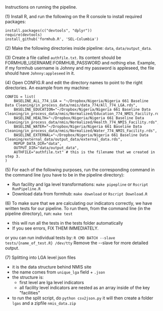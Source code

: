 Instructions on running the pipeline.

(1) Install R, and run the following on the R console to install required packages:
```
install.packages(c("devtools", "dplyr"))
require(devtools)
install_github('formhub.R', 'SEL-Columbia')
```

(2) Make the following directories inside pipeline: `data`, `data/output_data`.

(3) Create a file called `authfile.txt`. Its content should be FORMHUB_USERNAME:FORMHUB_PASSWORD and nothing else. Example, if my formhub username is Johnny and my password is appleseed, the file should have `Johnny:appleseed` in it.

(4) Open CONFIG.R and edit the directory names to point to the right directories. An example from my machine:
```
CONFIG = list(
    BASELINE_ALL_774_LGA = "~/Dropbox/Nigeria/Nigeria 661 Baseline Data Cleaning/in_process_data/nmis/data_774/All_774_LGA.rds",
    BASELINE_EDUCATION="~/Dropbox/Nigeria/Nigeria 661 Baseline Data Cleaning/in_process_data/nmis/Normalized/Education_774_NMIS_Facility.rds",
    BASELINE_HEALTH="~/Dropbox/Nigeria/Nigeria 661 Baseline Data Cleaning/in_process_data/nmis/Normalized/Health_774_NMIS_Facility.rds",
    BASELINE_WATER="~/Dropbox/Nigeria/Nigeria 661 Baseline Data Cleaning/in_process_data/nmis/Normalized/Water_774_NMIS_Facility.rds",
    BASELINE_EXTERNAL="~/Dropbox/Nigeria/Nigeria 661 Baseline Data Cleaning/external_data/output_data/external_data.rds",
    MOPUP_DATA_DIR="data", 
    OUTPUT_DIR="data/output_data",
    AUTHFILE="authfile.txt" # this is the filename that we created in step 3.
)
```

(5) For each of the following purposes, run the corresponding command in the command line (you have to be in the pipeline directory):
 * Run facility and lga level transformations: `make pipepline` or `Rscript RunPipeline.R`
 * Download data from formhub: `make download` or `Rscript Download.R`

(6) To make sure that we are calculating our indicators correctly, we have written tests for our pipeline. To run them, from the command line (in the pipeline directory), run:
```make test```
* this will run all the tests in the tests folder automatically
* If you see errors, FIX THEM IMMEDIATELY.

or you can run individual tests by:
```R CMD BATCH --slave tests/{name_of_test.R} /dev/tty```
Remove the --slave for more detailed output.

(7) Splitting into LGA level json files
* it is the data structure behind NMIS site
* the name comes from `unique_lga` field + `.json`
* the structure is:
    * first level are lga level indicators
    * all facility level indicators are nested as an array inside of the key "facilities"
* to run the split script, do
```python csv2json.py```
it will then create a folder `lgas` and a zipfile `nmis_data.zip`
